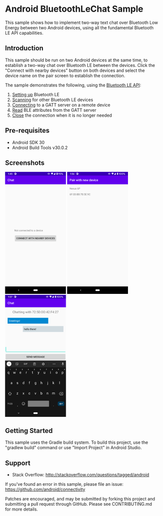 Android BluetoothLeChat Sample
===================================

This sample shows how to implement two-way text chat over Bluetooth Low Energy between two Android devices, using
all the fundamental Bluetooth LE API capabilities.
 
Introduction
------------

This sample should be run on two Android devices at the same time, to establish a two-way chat over
Bluetooth LE between the devices. Click the "Connect with nearby devices" button on both devices and
select the device name on the pair screen to establish the connection.

The sample demonstrates the following, using the [Bluetooth LE API][1]:

1. [Setting up][2] Bluetooth LE
2. [Scanning][3] for other Bluetooth LE devices
3. [Connecting][4] to a GATT server on a remote device
4. [Read][5] BLE attributes from the GATT server
6. [Close][6] the connection when it is no longer needed

[1]: https://developer.android.com/guide/topics/connectivity/bluetooth/ble-overview.md
[2]: https://developer.android.com/guide/topics/connectivity/bluetooth/setup.md
[3]: https://developer.android.com/guide/topics/connectivity/bluetooth/find-ble-devices.md
[4]: https://developer.android.com/guide/topics/connectivity/bluetooth/connect-gatt-server.md
[5]: https://developer.android.com/guide/topics/connectivity/bluetooth/transfer-ble-data.md
[6]: https://developer.android.com/guide/topics/connectivity/bluetooth/connect-gatt-server.md

Pre-requisites
--------------

- Android SDK 30
- Android Build Tools v30.0.2

Screenshots
-------------

<img src="screenshots/1-launch.png" height="400" alt="Screenshot"/> <img src="screenshots/2-pair-prompt.png" height="400" alt="Screenshot"/> <img src="screenshots/3-chat.png" height="400" alt="Screenshot"/> 

Getting Started
---------------

This sample uses the Gradle build system. To build this project, use the
"gradlew build" command or use "Import Project" in Android Studio.

Support
-------

- Stack Overflow: http://stackoverflow.com/questions/tagged/android

If you've found an error in this sample, please file an issue:
https://github.com/android/connectivity

Patches are encouraged, and may be submitted by forking this project and
submitting a pull request through GitHub. Please see CONTRIBUTING.md for more details.
